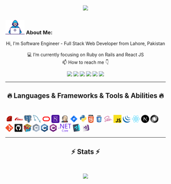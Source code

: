 <!-- <img align="right" src="https://visitor-badge.laobi.icu/badge?page_id=MuhammadZeeshanYousaf/MuhammadZeeshanYousaf" alt="MuhammadZeeshanYousaf"> -->
<!-- [![Typing SVG](https://readme-typing-svg.herokuapp.com?center=true&lines=This+is+MuuhammadZeeshanYousaf;Nice+to+meet+you+%F0%9F%91%8B)](https://git.io/typing-svg)       -->

<h1 align="center">
  <a href="https://git.io/typing-svg">
    <img src="https://readme-typing-svg.herokuapp.com/?lines=This+is+Zeeshan+Yousaf;Nice+to+meet+you+%F0%9F%91%8B&center=true&size=25">
  </a>
</h1>
   
###  <img src="/images/Developer.gif" alt="developer gif"  height="45px">  About Me:
<p align="center">
  Hi, I'm Software Engineer - Full Stack Web Developer from Lahore, Pakistan
  <br>
  <br>
  💻 I’m currently focusing on Ruby on Rails and React JS
  <br>
  📫 How to reach me 👇
</p>
<p align="center"> 
<a href="https://linkedin.com/in/muhammad-zeeshan-yousaf" target="_blank"><img src="https://img.shields.io/badge/linkedin-%230077B5.svg?&style=for-the-badge&logo=linkedin&logoColor=white" height=23></a>
<a href="mailto:zeeshanyousaf430@gmail.com" target="_blank"><img src="https://img.shields.io/badge/Gmail-D14836?style=for-the-badge&logo=gmail&logoColor=white" height=23></a>
<a href="https://www.facebook.com/muhammadzeeshanyousaf786" target="_blank" target="_blank"><img src="https://img.shields.io/badge/Facebook-1877F2?style=for-the-badge&logo=facebook&logoColor=white" height=23></a> 
<!-- <a href="https://github.com/MuhammadZeeshanYousaf" target="_blank"><img src="https://img.shields.io/badge/GitHub-100000?style=for-the-badge&logo=github&logoColor=white" height=23></a> -->
<a href="https://www.youtube.com/@techforzee" target="_blank"><img src="https://img.shields.io/badge/YouTube-FF0000?style=for-the-badge&logo=youtube&logoColor=white" height=23></a> 
<!--<a href="https://t.me/ZeeshanYousaf" target="_blank"><img src="https://img.shields.io/badge/Telegram-2CA5E0?style=for-the-badge&logo=telegram&logoColor=white" height=23></a>  -->
<a href="https://twitter.com/zeeThedeveloper" target="_blank"><img src="https://img.shields.io/badge/Twitter-%231DA1F2?logo=twitter&logoColor=white&style=for-the-badge" height=23></a>
<a href="https://instagram.com/zeeshan_yusaf" target="_blank"><img src="https://img.shields.io/badge/Instagram-%23E4405F?logo=instagram&logoColor=white&style=for-the-badge" height=23></a>
</p>
<hr>
<h2 align="center">🔥 Languages & Frameworks & Tools & Abilities 🔥</h2><br>
<p align="center">

<code><img title="Ruby" height="25" src="images/ruby.svg"></code>
<code><img title="Rails" height="25" src="images/rails.svg"></code>
<code><img title="PostgreSQL" height="25" src="images/postgresql.svg"></code>
<code><img title="mySQL" height="25" src="images/mysql.svg"></code>
<code><img title="Oracle" height="25" src="images/oracle.svg"></code>
<code><img title="Heroku" height="25" src="images/heroku.svg"></code>
<code><img title="Jenkins" height="25" src="images/jenkins.svg"></code>
<code><img title="Jira" height="25" src="images/jira.svg"></code>
<code><img title="Python" height="25" src="images/python-original.svg"></code>
<code><img title="HTML5" height="25" src="images/html5.svg"></code>
<code><img title="CSS" height="25" src="images/css.svg"></code>
<code><img title="SASS" height="25" src="images/sass.svg"></code>
<code><img title="Javascript" height="25" src="images/javascript.svg"></code>
<code><img title="jquery" height="25" src="images/jquery-original.svg"></code>
<code><img title="React" height="25" src="images/react-original.svg"></code>
<code><img title="Next.js" height="25" src="images/Next.js.png"></code>
<code><img title="JSON" height="25" src="images/json.svg"></code>
<code><img title="Git" height="25" src="images/git-original.svg"></code>
<code><img title="GitHub" height="25" src="images/github.svg"></code>
<code><img title="Problem Solving" height="25" src="images/problemSolving.png"></code>
<code><img title="C" height="25" src="images/c.svg"></code>
<code><img title="C++" height="25" src="images/cpp.svg"></code>
<code><img title="C#" height="25" src="images/cSharp.svg"></code>
<code><img title=".Net Core" height="25" src="images/dotnetcore.svg"></code>
<code><img title="Visual Studio Code" height="25" src="images/vscode.png"></code>
<code><img title="Microsoft Visual Studio" height="25" src="images/visualstudio.png"></code> 

</p>
<hr>

<h2 align="center">⚡ Stats ⚡</h2>
<br>



<p align="center">
<a href="https://github.com/MuhammadZeeshanYousaf/">
      <img width=325  src="https://github-readme-stats.vercel.app/api/top-langs/?username=MuhammadZeeshanYousaf&hide=c%23,powershell,Mathematica,Ruby,Objective-C,Objective-C%2b%2b,Cuda&title_color=61dafb&text_color=ffffff&icon_color=61dafb&bg_color=20232a&langs_count=8&layout=compact&border_color=61dafb&hide_border=true" />
 </a>
</p>
<!-- 
<hr>
<h2 align="center">📁 Most Popular Repos 📁</h2>
<br>
<p align="center">
<a href="https://github.com/MuhammadZeeshanYousaf/Coeus-Tweetz/">
  <img width=300 align="center" src="https://github-readme-stats.vercel.app/api/pin/?username=MuhammadZeeshanYousaf&repo=Coeus-Tweetz&title_color=ffffff&text_color=c9cacc&icon_color=2bbc8a&bg_color=1d1f21" />
</a>   
<a href="https://github.com/MuhammadZeeshanYousaf/AI-TicTacToe">
  <img width=300 align="center" src="https://github-readme-stats.vercel.app/api/pin/?username=MuuhammadZeeshanYousaf&repo=AI-TicTacToe&title_color=ffffff&text_color=c9cacc&icon_color=2bbc8a&bg_color=1d1f21" />
</a>    
</p> -->

<!-- <hr> -->
<!--<p align="center">
  <a href="https://www.buymeacoffee.com/MuuhammadZeeshanYousaf" target="_blank" ><img src="https://www.buymeacoffee.com/assets/img/custom_images/orange_img.png" alt="MuuhammadZeeshanYousaf buy me a coffee" width="230"></a>
</p> -->

<!--
<p  align="center">
<img src="https://visitor-badge.laobi.icu/badge?page_id=MuuhammadZeeshanYousaf/MuuhammadZeeshanYousaf" alt="MuuhammadZeeshanYousaf"/>       
</p>
-->
<!-- Followers -->
<!-- <p align="center">
  <a href="https://www.github.com/MuhammadZeeshanYousaf" target="_blank" rel="noreferrer"><img src="https://img.shields.io/github/followers/MuuhammadZeeshanYousaf?logo=github&style=for-the-badge&color=282b2f&labelColor=0d1117" alt="GitHub followers badge" /></a>
</p> -->
<!---
MuuhammadZeeshanYousaf/MuuhammadZeeshanYousaf is a ✨ special ✨ repository because its `README.md` (this file) appears on your GitHub profile.
You can click the Preview link to take a look at your changes.
--->
